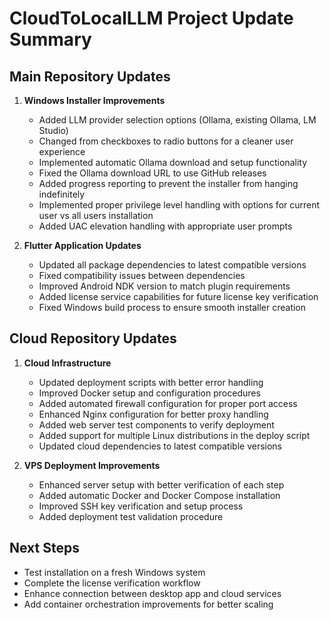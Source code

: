 # CloudToLocalLLM Project Update Summary

## Main Repository Updates

1. **Windows Installer Improvements**
   - Added LLM provider selection options (Ollama, existing Ollama, LM Studio)
   - Changed from checkboxes to radio buttons for a cleaner user experience
   - Implemented automatic Ollama download and setup functionality
   - Fixed the Ollama download URL to use GitHub releases
   - Added progress reporting to prevent the installer from hanging indefinitely
   - Implemented proper privilege level handling with options for current user vs all users installation
   - Added UAC elevation handling with appropriate user prompts

2. **Flutter Application Updates**
   - Updated all package dependencies to latest compatible versions
   - Fixed compatibility issues between dependencies
   - Improved Android NDK version to match plugin requirements
   - Added license service capabilities for future license key verification
   - Fixed Windows build process to ensure smooth installer creation

## Cloud Repository Updates

1. **Cloud Infrastructure**
   - Updated deployment scripts with better error handling
   - Improved Docker setup and configuration procedures
   - Added automated firewall configuration for proper port access
   - Enhanced Nginx configuration for better proxy handling
   - Added web server test components to verify deployment
   - Added support for multiple Linux distributions in the deploy script
   - Updated cloud dependencies to latest compatible versions

2. **VPS Deployment Improvements**
   - Enhanced server setup with better verification of each step
   - Added automatic Docker and Docker Compose installation
   - Improved SSH key verification and setup process
   - Added deployment test validation procedure

## Next Steps

- Test installation on a fresh Windows system
- Complete the license verification workflow
- Enhance connection between desktop app and cloud services
- Add container orchestration improvements for better scaling 